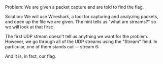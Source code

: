 Problem:
We are given a packet capture and are told to find the flag.

Solution:
We will use Wireshark, a tool for capturing and analyzing packets, and open up the file we are given.
The hint tells us "what are streams?" so we will look at that first:



The first UDP stream doesn't tell us anything we want for the problem. However, we go through all of the UDP streams using the "Stream" field. In particular, one of them stands out -- stream 6:




And it is, in fact, our flag.
